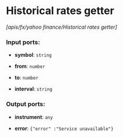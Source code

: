 # Historical rates getter

_[apis/fx/yahoo finance/Historical rates getter]_

### Input ports:

* __symbol__: ` string `


* __from__: ` number `


* __to__: ` number `


* __interval__: ` string `

### Output ports:

* __instrument__: ` any `


* __error__: ` {"error" :"Service unavailable"} `

